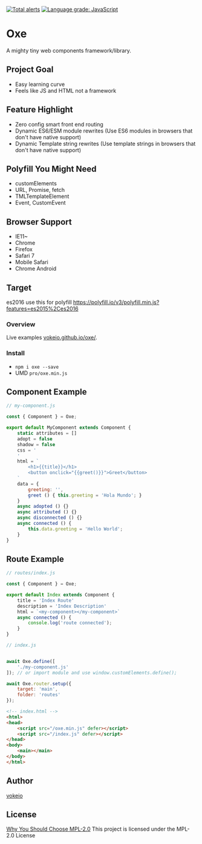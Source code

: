 [![Total alerts](https://img.shields.io/lgtm/alerts/g/vokeio/oxe.svg?logo=lgtm&logoWidth=18)](https://lgtm.com/projects/g/vokeio/oxe/alerts/)
[![Language grade: JavaScript](https://img.shields.io/lgtm/grade/javascript/g/vokeio/oxe.svg?logo=lgtm&logoWidth=18)](https://lgtm.com/projects/g/vokeio/oxe/context:javascript)

# Oxe
A mighty tiny web components framework/library.

## Project Goal
- Easy learning curve
- Feels like JS and HTML not a framework

## Feature Highlight
- Zero config smart front end routing
- Dynamic ES6/ESM module rewrites (Use ES6 modules in browsers that don't have native support)
- Dynamic Template string rewrites (Use template strings in browsers that don't have native support)

## Polyfill You Might Need
- customElements
- URL, Promise, fetch
- TMLTemplateElement
- Event, CustomEvent

## Browser Support
- IE11~
- Chrome
- Firefox
- Safari 7
- Mobile Safari
- Chrome Android

## Target
es2016 use this for polyfill https://polyfill.io/v3/polyfill.min.js?features=es2015%2Ces2016

### Overview
Live examples [vokeio.github.io/oxe/](https://vokeio.github.io/oxe/).

### Install
- `npm i oxe --save`
- UMD `pro/oxe.min.js`

## Component Example
```js
// my-component.js

const { Component } = Oxe;

export default MyComponent extends Component {
    static attributes = []
    adopt = false
    shadow = false
    css = '
    '
    html = `
        <h1>{{title}}</h1>
        <button onclick="{{greet()}}">Greet</button>
    `
    data = {
        greeting: '',
        greet () { this.greeting = 'Hola Mundo'; }
    }
    async adopted () {}
    async attributed () {}
    async disconnected () {}
    async connected () {
        this.data.greeting = 'Hello World';
    }
}
```

## Route Example
```js
// routes/index.js

const { Component } = Oxe;

export default Index extends Component {
    title = 'Index Route'
    description = 'Index Description'
    html = `<my-component></my-component>`
    async connected () {
        console.log('route connected');
    }
}
```

```js
// index.js


await Oxe.define([
    './my-component.js'
]); // or import module and use window.customElements.define();

await Oxe.router.setup({
    target: 'main',
    folder: 'routes'
});
```

```html
<!-- index.html -->
<html>
<head>
    <script src="/oxe.min.js" defer></script>
    <script src="/index.js" defer></script>
</head>
<body>
    <main></main>
</body>
</html>
```

## Author
[vokeio](https://github.com/vokeio)

## License
[Why You Should Choose MPL-2.0](http://veldstra.org/2016/12/09/you-should-choose-mpl2-for-your-opensource-project.html)
This project is licensed under the MPL-2.0 License

